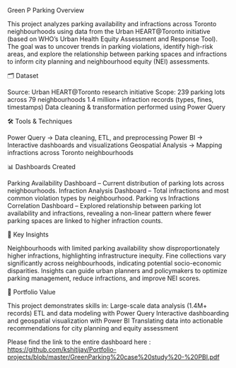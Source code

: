 Green P Parking Overview

This project analyzes parking availability and infractions across Toronto neighbourhoods using data from the Urban HEART@Toronto initiative (based on WHO’s Urban Health Equity Assessment and Response Tool).
The goal was to uncover trends in parking violations, identify high-risk areas, and explore the relationship between parking spaces and infractions to inform city planning and neighbourhood equity (NEI) assessments.

🗂️ Dataset

Source: Urban HEART@Toronto research initiative
Scope:
239 parking lots across 79 neighbourhoods
1.4 million+ infraction records (types, fines, timestamps)
Data cleaning & transformation performed using Power Query

🛠️ Tools & Techniques

Power Query → Data cleaning, ETL, and preprocessing
Power BI → Interactive dashboards and visualizations
Geospatial Analysis → Mapping infractions across Toronto neighbourhoods

📊 Dashboards Created

Parking Availability Dashboard – Current distribution of parking lots across neighbourhoods.
Infraction Analysis Dashboard – Total infractions and most common violation types by neighbourhood.
Parking vs Infractions Correlation Dashboard – Explored relationship between parking lot availability and infractions, revealing a non-linear pattern where fewer parking spaces are linked to higher infraction counts.

🔑 Key Insights

Neighbourhoods with limited parking availability show disproportionately higher infractions, highlighting infrastructure inequity.
Fine collections vary significantly across neighbourhoods, indicating potential socio-economic disparities.
Insights can guide urban planners and policymakers to optimize parking management, reduce infractions, and improve NEI scores.

📂 Portfolio Value

This project demonstrates skills in:
Large-scale data analysis (1.4M+ records)
ETL and data modeling with Power Query
Interactive dashboarding and geospatial visualization with Power BI
Translating data into actionable recommendations for city planning and equity assessment

Please find the link to the entire dashboard here : https://github.com/kshitijay/Portfolio-projects/blob/master/GreenParking%20case%20study%20-%20PBI.pdf
